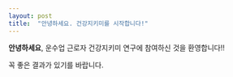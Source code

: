 ```yaml
---
layout: post
title:  "안녕하세요. 건강지키미를 시작합니다!"
---
```


**안녕하세요**, 운수업 근로자 건강지키미 연구에 참여하신 것을 환영합니다!!

꼭 좋은 결과가 있기를 바랍니다.
